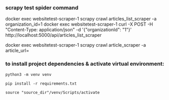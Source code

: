 ### scrapy test spider command
docker exec websitetest-scraper-1 scrapy crawl articles_list_scraper -a organization_id=1
docker exec websitetest-scraper-1 curl -X POST -H "Content-Type: application/json" -d '{"organizationId": "1"}' http://localhost:5000/api/articles_list_scraper


docker exec websitetest-scraper-1 scrapy crawl article_scraper -a article_url=

### to install project dependencies & activate virtual environment:
    python3 -m venv venv

    pip install -r requirements.txt

    source "source_dir"/venv/Scripts/activate
